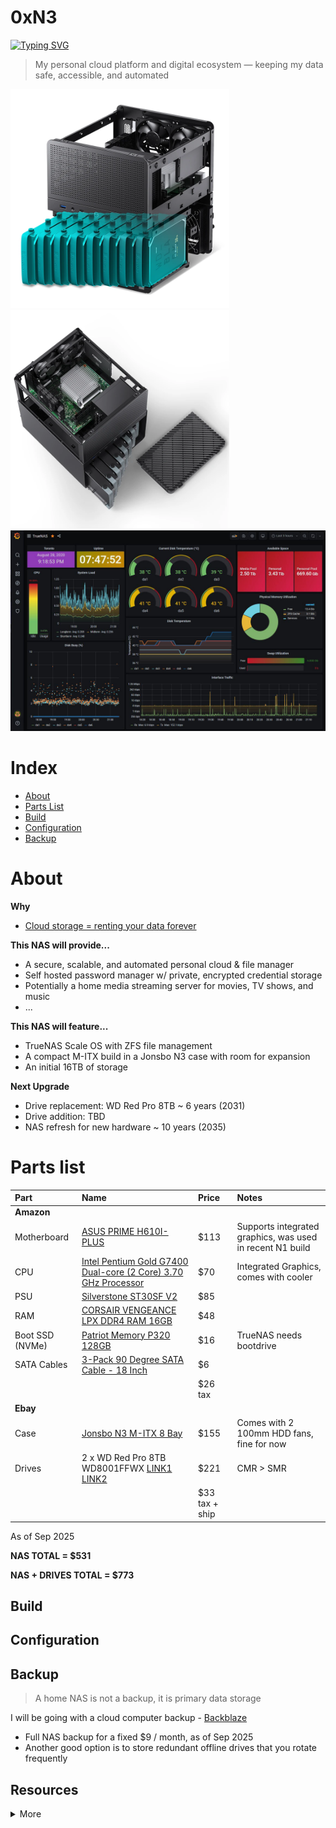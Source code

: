# 0xN3

[![Typing SVG](https://readme-typing-svg.demolab.com?font=Montserrat&duration=2000&vCenter=true&pause=500&random=true&width=435&height=30&lines=Private+Cloud;Securely+Backed+Up;Always+Accessible;Fully+Automated;Built+to+Scale;Self+Hosted;Your+Data+Your+Control;Future+Proof)](https://git.io/typing-svg)
> My personal cloud platform and digital ecosystem — keeping my data safe, accessible, and automated

<div
<div>
  <img src="./assets/n3case.webp" width="350">
  <img src="./assets/n3case2.webp" width="350">
</div>
<img src="./assets/p1cmgfrbquj51.jpg" width="700">
</div>

# Index
- [About](#about)
- [Parts List](#parts-list)
- [Build](#build)
- [Configuration](#configuration)
- [Backup](#backup)

# About
**Why**
- [Cloud storage = renting your data forever](https://www.google.com/aclk?sa=L&ai=DChsSEwjd8rWKtsOPAxWzM0QIHaI0EUMYACICCAEQABoCZHo&ae=2&co=1&ase=2&gclid=CjwKCAjwlOrFBhBaEiwAw4bYDVFJtEVmHAiWWus9C_fR6T9uFj8nsmqRqwuAlSRycUebBu9VIe9daxoCo-wQAvD_BwE&cid=CAASJeRoM32ydEo4Mj6KEJXtGzYshves0OKPl_nKTWlpffLx7Kn6RNc&cce=2&category=acrcp_v1_71&sig=AOD64_38ICUXGpzQKsSPhOBgZoR0--2NYw&q&nis=4&adurl&ved=2ahUKEwjV5LCKtsOPAxXfOkQIHXtSJNYQ0Qx6BAgLEAE)

**This NAS will provide...**
- A secure, scalable, and automated personal cloud & file manager
- Self hosted password manager w/ private, encrypted credential storage
- Potentially a home media streaming server for movies, TV shows, and music
- ...

**This NAS will feature...**
- TrueNAS Scale OS with ZFS file management
- A compact M-ITX build in a Jonsbo N3 case with room for expansion
- An initial 16TB of storage

**Next Upgrade**
- Drive replacement: WD Red Pro 8TB ~ 6 years (2031)
- Drive addition: TBD
- NAS refresh for new hardware ~ 10 years (2035)

# Parts list
| Part | Name | Price | Notes |
|:-|:-|:-| :-|
| **Amazon** | | |
| Motherboard | [ASUS PRIME H610I-PLUS](https://www.amazon.com/ASUS-PRIME-H610I-PLUS-Motherboard-Mono-out/dp/B09XJQTQN1/ref=sr_1_1?crid=39LFB6UCM3GCK&dib=eyJ2IjoiMSJ9.j5Yw_YU_zxnkaY91q09RsHWbfm3Dc-OPQGDl6mrRyl_JdVGAwkv2iUwS6dwA3FquI-C9iFzxonZY4tLWnU1sCE2tbEmq15Ns-1hla7ofxlwtAc584sTed-xa09f0VD95MZ9pJVmPCRZnbf_y400H3GVYSbV65BRfHH-KWxyIbfciQDOiBUDopUSTR6ncrNVtL217hJsHatmIG1v4xa8kE_zFAnpq9O_uaoUClqV2Yxc.lmpkfZYz1GM-BCjJaZDZRUe11p3htWNurU-Bs4gRydc&dib_tag=se&keywords=ASUS+PRIME+H610I-PLUS+4+SATA&qid=1757113365&sprefix=asus+prime+h610i-plus+4+sata%2Caps%2C258&sr=8-1&ufe=app_do%3Aamzn1.fos.9fe8cbfa-bf43-43d1-a707-3f4e65a4b666) | $113 | Supports integrated graphics, was used in recent N1 build |
| CPU | [Intel Pentium Gold G7400 Dual-core (2 Core) 3.70 GHz Processor](https://www.amazon.com/Intel-Pentium-G7400-Dual-core-Processor/dp/B09Q87W31F/ref=sr_1_1?crid=3N4X3DQUF7F0C&dib=eyJ2IjoiMSJ9.f9SG6SfxVabSpig4qdOcvIjYie7Sy6EFQL1wkzUeDHH5p5hGUxIOQMckYDv3axE8M8ceO4kuWY7hHFymTxXpqSMY_AlKGP92VWGduW859Gjh5OCEz2P1WbliZPv9CD3EUBMThxFzaXHjMP_Hz-Y2PAB8zLwuUXjF-DANtvWM46Fo7g2AAm4wsx-_uUB_lIrP6kLyRZF2oWWCT1yu11haesowswWSqRrZhDlfKjtsWnw.ZkQPUCqtPAgtxkVgQumSex8IBb6v_0s9lq1hrQ6RkFw&dib_tag=se&keywords=Intel+Pentium+Gold+G7400+Dual-core+%282+Core%29+3.70+GHz+Processor+-+Retail+Pack&qid=1757183782&sprefix=intel+pentium+gold+g7400+dual-core+2+core+3.70+ghz+processor+-+retail+pack%2Caps%2C202&sr=8-1) | $70 | Integrated Graphics, comes with cooler |
| PSU | [Silverstone ST30SF V2](https://www.amazon.com/SilverStone-Technology-Factor-Bronze-ST30SF-V2-USA/dp/B07WM92Y4T/ref=sr_1_1?crid=1WPJEHYLYS1G4&dib=eyJ2IjoiMSJ9.VFgvDPRfuKDKCIRoSw_7eIU9uQgc5627dAD6TPHOLAS-4FMeSckLxvbDW_oCOjX-eNYRz-xJBZEAJqCGb5ozUvuLzBOxCGgN-e8IP4INs_feYTFmTpzk8I_JHjlpgVUHuudeoGOpnUW4P6u-wJB-m1PbmhqF-Yr9TNyQEJd6S-jFpx-0TlYqAZptK3wgkHxWyEVK28-KSCoSpS8GDU1rz6nhgVfTKoTcGdI4uEzF7GI.XquHhXNeoGobmuUla0lkO789cqii8gOiSqN97E_pJj8&dib_tag=se&keywords=SilverStone%2BST30SF-V2%2B300%2BW%2BSFX%2B(80%2BPLUS%2BBronze)&qid=1757112835&sprefix=fsp%2B550w%2Bsfx%2Bdagger%2Bpro%2Caps%2C361&sr=8-1&th=1) | $85 | |
| RAM | [CORSAIR VENGEANCE LPX DDR4 RAM 16GB](https://www.amazon.com/Corsair-VENGEANCE-3200MHz-Compatible-Computer/dp/B07RS1G6XW/ref=sr_1_2?crid=2CM7ENCFBYJK9&dib=eyJ2IjoiMSJ9.r1s1DniWVhlIH3HskYkjTaqH5po_p3BXDUHGO-2i_tduc8r5oqUrBmGJC059ZYvruoy5qR7zhiilht-ucMg5TKLT-JbMmmxGF8niXOOKaupYGMl9ZhGlQQ7FAgg_PJPW8TWbF9EEEJP06_rpmZiIW5I7fF38gIW9pa2rvYN8W2xN0uGt9bGc-gczxby5UL19nX7GOYoZiEIowKXWNwkYZgl2MWzy6jn1cyJAMBb5YLA.X_N4GfgtiovvUFdPnNWs9LsJMRRWKBb4TWwTIiYGUg0&dib_tag=se&keywords=Corsair+Vengeance+LPX+DDR4-3200&qid=1757116381&sprefix=corsair+vengeance+lpx+ddr4-3200%2Caps%2C282&sr=8-2) | $48 | |
| Boot SSD (NVMe) | [Patriot Memory P320 128GB](https://www.amazon.com/Patriot-P320-128GB-Internal-SSD/dp/B0D4RD18YV/ref=sr_1_5?crid=30SJVP6YUOR0A&dib=eyJ2IjoiMSJ9.AuUdwiEvQjxl6-O8arMSRacmYP7Epn806LGyiSjFukJgfQUERhsVN4_Gdhsp3klDYhOKq1008zC_Cvzyz3qAYbswYte14GiLjX4-Bkk6E3Yef9vE37FoJylB5Nab5McxiFoJ-wcq5Lhw_w2QoSeYmEusbpuElEDBgzXtkxfXf-f_ecav4KwL2M0X1DJzsg4YA2lcIGdlB0voP0UUEi-TKVF1kq2_SbXuzxc0OvocEfU.wNcctVda978FTY9JJpOIJ5is31RWr1gUgZ0Q5OrZBgE&dib_tag=se&keywords=nvme%2Bssd&qid=1757120200&sprefix=nvme%2Bssd%2Caps%2C234&sr=8-5&th=1) | $16 | TrueNAS needs bootdrive |
| SATA Cables | [3-Pack 90 Degree SATA Cable - 18 Inch](https://www.amazon.com/Cable-Matters-3-Pack-Degree-Right/dp/B018Y2LEBE/ref=sr_1_2_sspa?dib=eyJ2IjoiMSJ9.yBTbe_B6Fd3gQobKzqSSzYafsi24jGyzSP_yihGMzXbSJ1HoQoXeV-bioZjY1Zzu0C8qQPM6yP8LBGYpRnV2CUut62rUAbxSRYhuLHBfEEyxqrzonKO8EZ2DqPQrEq38230MRTkfcBKBz1yNCzYQniXH_Ef876XWUxK3cJuFW0L2mPDqVUQ6ZX5wb8PSEgQYSxnSSk2HY9aid5YumoWgstxLvGx_UH4XYC0rrWQQBbU.xd8c23i_dHl9w3pjJZL9KVra5CZc4s111Ld_dQFD8ko&dib_tag=se&keywords=cable%2Bmatters%2Bsata%2B6gbps%2B18%2Binch&qid=1757139177&sr=8-2-spons&utm_source=chatgpt.com&sp_csd=d2lkZ2V0TmFtZT1zcF9hdGY&th=1) | $6 | |
| | | $26 tax | |
| **Ebay** | | | |
| Case | [Jonsbo N3 M-ITX 8 Bay](https://www.ebay.com/itm/306484637720) | $155 | Comes with 2 100mm HDD fans, fine for now |
| Drives | 2 x WD Red Pro 8TB WD8001FFWX [LINK1](https://www.ebay.com/itm/267217302405) [LINK2](https://www.ebay.com/itm/286707247051) | $221 | CMR > SMR |
| | |$33 tax + ship  | |

As of Sep 2025

**NAS TOTAL = $531**

**NAS + DRIVES TOTAL = $773**


## Build
<!-- <p>Install the controller / OLED bases, reset button, trrs jack, controller, and oled.</p> -->
<!-- <p>For the controller use the gold pins and for the OLED use 0.5mm copper wire</p> -->
<!-- <img src="./assets/topcomponents.jpg" width="300" /> -->

## Configuration

## Backup
> A home NAS is not a backup, it is primary data storage

I will be going with a cloud computer backup - [Backblaze](https://www.backblaze.com/cloud-backup/personal)
- Full NAS backup for a fixed $9 / month, as of Sep 2025
- Another good option is to store redundant offline drives that you rotate frequently

## Resources
<details>
<summary>More</summary>

- https://github.com/JoeSchmuck/Multi-Report
- https://diskprices.com/

Builds
- [Chuen NAS Build](https://www.youtube.com/watch?v=XXKppFyHtHk&ab_channel=ChuenL)
- [NASCompares N3 Build](https://www.youtube.com/watch?v=GNMtmUOCtwI&t=12s&ab_channel=NASCompares)
- [estevez N1 Build](https://www.reddit.com/r/HomeServer/comments/1l32zlv/i_built_a_nas/)
- [Jonsbo N3 ITX NAS Build](https://www.youtube.com/watch?v=gZPACoNSrhU&ab_channel=ConfigCraft)

</details>
